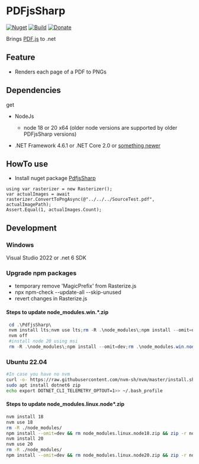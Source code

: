 # PDFjsSharp

[![Nuget](https://img.shields.io/nuget/v/Codeuctivity.PdfjsSharp.svg)](https://www.nuget.org/packages/Codeuctivity.PdfjsSharp/) [![Build](https://github.com/Codeuctivity/PdfjsSharp/actions/workflows/dotnet.yml/badge.svg)](https://github.com/Codeuctivity/PdfjsSharp/actions/workflows/dotnet.yml) [![Donate](https://img.shields.io/static/v1?label=Paypal&message=Donate&color=informational)](https://www.paypal.com/donate?hosted_button_id=7M7UFMMRTS7UE)

Brings [PDF.js](https://github.com/mozilla/pdf.js) to .net

## Feature

- Renders each page of a PDF to PNGs

## Dependencies

get

- NodeJs
  - node 18 or 20 x64 (older node versions are supported by older PDFjsSharp versions)

- .NET Framework 4.6.1 or .NET Core 2.0 or [something newer](https://github.com/dotnet/standard/blob/master/docs/versions/netstandard2.0.md)

## HowTo use

- Install nuget package [PdfjsSharp](https://www.nuget.org/packages/Codeuctivity.PdfjsSharp/)

```Csharp
using var rasterizer = new Rasterizer();
var actualImages = await rasterizer.ConvertToPngAsync(@"../../../SourceTest.pdf", actualImagePath);
Assert.Equal(1, actualImages.Count);
```

## Development

### Windows

Visual Studio 2022 or .net 6 SDK

### Upgrade npm packages

- temporary remove 'MagicPrefix' from Rasterize.js
- npx npm-check --update-all --skip-unused
- revert changes in Rasterize.js

#### Steps to update node_modules.win.\*.zip

```Powershell
 cd .\PdfjsSharp\
 nvm install lts;nvm use lts;rm -R .\node_modules\;npm install --omit=dev;rm .\node_modules.win.node18.zip;Compress-Archive -LiteralPath .\node_modules\ -DestinationPath .\node_modules.win.node18.zip
 nvm off
 #install node 20 using msi
 rm -R .\node_modules\;npm install --omit=dev;rm .\node_modules.win.node20.zip;Compress-Archive -LiteralPath .\node_modules\ -DestinationPath .\node_modules.win.node20.zip
```

### Ubuntu 22.04

```bash
#In case you have no nvm
curl -o- https://raw.githubusercontent.com/nvm-sh/nvm/master/install.sh | bash
sudo apt install dotnet6 zip
echo export DOTNET_CLI_TELEMETRY_OPTOUT=1>> ~/.bash_profile
```

#### Steps to update node_modules.linux.node\*.zip

```bash
nvm install 18
nvm use 18
rm -R ./node_modules/ 
npm install --omit=dev && rm node_modules.linux.node18.zip && zip -r node_modules.linux.node18.zip node_modules
nvm install 20
nvm use 20
rm -R ./node_modules/ 
npm install --omit=dev && rm node_modules.linux.node20.zip && zip -r node_modules.linux.node20.zip node_modules
```
